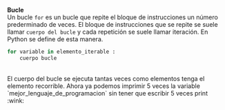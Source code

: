 **Bucle**<br>
Un bucle `for` es un bucle que repite el bloque de instrucciones un número prederminado de veces. El bloque de instrucciones que se repite se suele llamar `cuerpo del bucle` y cada repetición se suele llamar iteración. En Python se define de esta manera.<br>

``` python
for variable in elemento_iterable :
    cuerpo bucle
```
<br>
El cuerpo del bucle se ejecuta tantas veces como elementos tenga el elemento recorrible. 
Ahora ya podemos imprimir 5 veces la variable `mejor_lenguaje_de_programacion` sin tener que escribir 5 veces print :wink:


